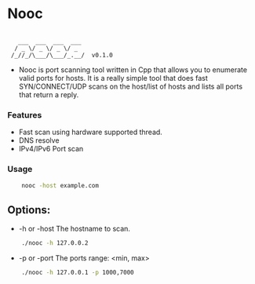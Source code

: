 # Nooc

```console

   ___  ___  ___  ___
  / _ \/ _ \/ _ \/ _ 
 /_//_/\___/\___/_.__/  v0.1.0

```


- Nooc is port scanning tool written in Cpp that allows you to enumerate valid ports for hosts. It is a really simple tool that does fast SYN/CONNECT/UDP scans on the host/list of hosts and lists all ports that return a reply. 

### Features 
- Fast scan using hardware supported thread.
- DNS resolve
- IPv4/IPv6 Port scan

### Usage

```zsh
    nooc -host example.com
```

## Options:

+ -h or -host
The hostname to scan.
```zsh
    ./nooc -h 127.0.0.2
```

+ -p or -port
The ports range: <min, max>
```zsh
    ./nooc -h 127.0.0.1 -p 1000,7000
```

